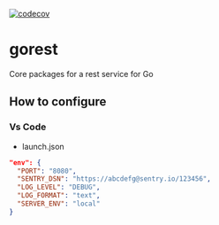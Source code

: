 [![codecov](https://codecov.io/gh/urunimi/gorest/branch/master/graph/badge.svg)](https://codecov.io/gh/urunimi/gorest)

# gorest
Core packages for a rest service for Go

## How to configure

### Vs Code

- launch.json

```json
"env": {
  "PORT": "8080",
  "SENTRY_DSN": "https://abcdefg@sentry.io/123456",
  "LOG_LEVEL": "DEBUG",
  "LOG_FORMAT": "text",
  "SERVER_ENV": "local"
}
```
